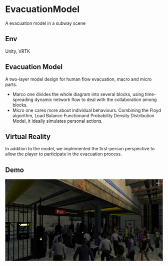 # EvacuationModel
A evacuation model in a subway scene
## Env
Unity, VRTK
## Evacuation Model
A two-layer model design for human flow evacuation, macro and micro parts. 
- Marco one divides the whole diagram into several blocks, using time-spreading dynamic network flow to deal with the collaboration among blocks.
- Micro one cares more about individual behaviours. Combining the Floyd algorithm, Load Balance Functionand Probability Density Distribution Model, it ideally simulates personal actions.
## Virtual Reality
In addition to the model, we implemented the first-person perspective to allow the player to participate in the evacuation process.
## Demo
![image](https://github.com/ceej7/EvacuationModel/blob/master/Demo/1.jpg)

